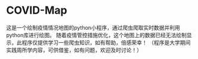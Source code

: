 # COVID-Map
这是一个绘制疫情情况地图的python小程序，通过爬虫爬取实时数据并利用python库进行绘图。
随着疫情管控措施优化，这个地图上的数据已经无法绘制显示，此程序仅提供学习一些爬虫知识，如有帮助，倍感荣幸！
（程序是大学期间实践周所学内容，可供借鉴，如有问题，欢迎及时讨论！）
